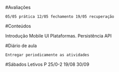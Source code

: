 #Avaliações

`05/05 prática
12/05 fechamento
19/05 recuperação`



#Conteúdos

Introdução Mobile
UI
Plataformas.
Persistência
API


#Diário de aula 

`Entregar periodicamente as atividades`


#Sábados Letivos
P
25/0-2
19/08
30/09